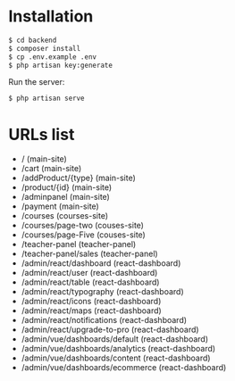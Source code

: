 # Installation

```bash
$ cd backend
$ composer install
$ cp .env.example .env
$ php artisan key:generate
```

Run the server:

```bash
$ php artisan serve
```

# URLs list

* / (main-site)
* /cart (main-site)
* /addProduct/{type} (main-site)
* /product/{id} (main-site)
* /adminpanel (main-site)
* /payment (main-site)
* /courses (courses-site)
* /courses/page-two (couses-site)
* /courses/page-Five (couses-site)
* /teacher-panel (teacher-panel)
* /teacher-panel/sales (teacher-panel)
* /admin/react/dashboard (react-dashboard)
* /admin/react/user (react-dashboard)
* /admin/react/table (react-dashboard)
* /admin/react/typography (react-dashboard)
* /admin/react/icons (react-dashboard)
* /admin/react/maps (react-dashboard)
* /admin/react/notifications (react-dashboard)
* /admin/react/upgrade-to-pro (react-dashboard)
* /admin/vue/dashboards/default (react-dashboard)
* /admin/vue/dashboards/analytics (react-dashboard)
* /admin/vue/dashboards/content (react-dashboard)
* /admin/vue/dashboards/ecommerce (react-dashboard)
